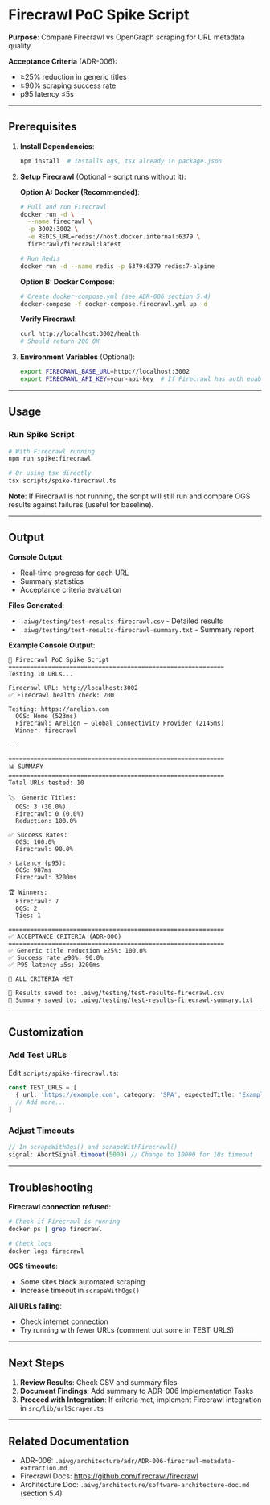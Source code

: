 # Firecrawl PoC Spike Script

**Purpose**: Compare Firecrawl vs OpenGraph scraping for URL metadata quality.

**Acceptance Criteria** (ADR-006):
- ≥25% reduction in generic titles
- ≥90% scraping success rate
- p95 latency ≤5s

---

## Prerequisites

1. **Install Dependencies**:
   ```bash
   npm install  # Installs ogs, tsx already in package.json
   ```

2. **Setup Firecrawl** (Optional - script runs without it):
   
   **Option A: Docker (Recommended)**:
   ```bash
   # Pull and run Firecrawl
   docker run -d \
     --name firecrawl \
     -p 3002:3002 \
     -e REDIS_URL=redis://host.docker.internal:6379 \
     firecrawl/firecrawl:latest
   
   # Run Redis
   docker run -d --name redis -p 6379:6379 redis:7-alpine
   ```
   
   **Option B: Docker Compose**:
   ```bash
   # Create docker-compose.yml (see ADR-006 section 5.4)
   docker-compose -f docker-compose.firecrawl.yml up -d
   ```
   
   **Verify Firecrawl**:
   ```bash
   curl http://localhost:3002/health
   # Should return 200 OK
   ```

3. **Environment Variables** (Optional):
   ```bash
   export FIRECRAWL_BASE_URL=http://localhost:3002
   export FIRECRAWL_API_KEY=your-api-key  # If Firecrawl has auth enabled
   ```

---

## Usage

### Run Spike Script

```bash
# With Firecrawl running
npm run spike:firecrawl

# Or using tsx directly
tsx scripts/spike-firecrawl.ts
```

**Note**: If Firecrawl is not running, the script will still run and compare OGS results against failures (useful for baseline).

---

## Output

**Console Output**:
- Real-time progress for each URL
- Summary statistics
- Acceptance criteria evaluation

**Files Generated**:
- `.aiwg/testing/test-results-firecrawl.csv` - Detailed results
- `.aiwg/testing/test-results-firecrawl-summary.txt` - Summary report

**Example Console Output**:
```
🔬 Firecrawl PoC Spike Script
============================================================
Testing 10 URLs...

Firecrawl URL: http://localhost:3002
✅ Firecrawl health check: 200

Testing: https://arelion.com
  OGS: Home (523ms)
  Firecrawl: Arelion – Global Connectivity Provider (2145ms)
  Winner: firecrawl

...

============================================================
📊 SUMMARY
============================================================
Total URLs tested: 10

🏷️  Generic Titles:
  OGS: 3 (30.0%)
  Firecrawl: 0 (0.0%)
  Reduction: 100.0%

✅ Success Rates:
  OGS: 100.0%
  Firecrawl: 90.0%

⚡ Latency (p95):
  OGS: 987ms
  Firecrawl: 3200ms

🏆 Winners:
  Firecrawl: 7
  OGS: 2
  Ties: 1

============================================================
✅ ACCEPTANCE CRITERIA (ADR-006)
============================================================
✅ Generic title reduction ≥25%: 100.0%
✅ Success rate ≥90%: 90.0%
✅ P95 latency ≤5s: 3200ms

🎉 ALL CRITERIA MET

📄 Results saved to: .aiwg/testing/test-results-firecrawl.csv
📄 Summary saved to: .aiwg/testing/test-results-firecrawl-summary.txt
```

---

## Customization

### Add Test URLs

Edit `scripts/spike-firecrawl.ts`:

```typescript
const TEST_URLS = [
  { url: 'https://example.com', category: 'SPA', expectedTitle: 'Example Site' },
  // Add more...
]
```

### Adjust Timeouts

```typescript
// In scrapeWithOgs() and scrapeWithFirecrawl()
signal: AbortSignal.timeout(5000) // Change to 10000 for 10s timeout
```

---

## Troubleshooting

**Firecrawl connection refused**:
```bash
# Check if Firecrawl is running
docker ps | grep firecrawl

# Check logs
docker logs firecrawl
```

**OGS timeouts**:
- Some sites block automated scraping
- Increase timeout in `scrapeWithOgs()`

**All URLs failing**:
- Check internet connection
- Try running with fewer URLs (comment out some in TEST_URLS)

---

## Next Steps

1. **Review Results**: Check CSV and summary files
2. **Document Findings**: Add summary to ADR-006 Implementation Tasks
3. **Proceed with Integration**: If criteria met, implement Firecrawl integration in `src/lib/urlScraper.ts`

---

## Related Documentation

- ADR-006: `.aiwg/architecture/adr/ADR-006-firecrawl-metadata-extraction.md`
- Firecrawl Docs: https://github.com/firecrawl/firecrawl
- Architecture Doc: `.aiwg/architecture/software-architecture-doc.md` (section 5.4)
